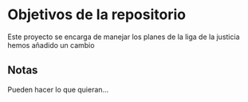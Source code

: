 # Objetivos de la repositorio

Este proyecto se encarga de manejar los planes de la liga de la justicia
hemos añadido un cambio


## Notas
Pueden hacer lo que quieran...
